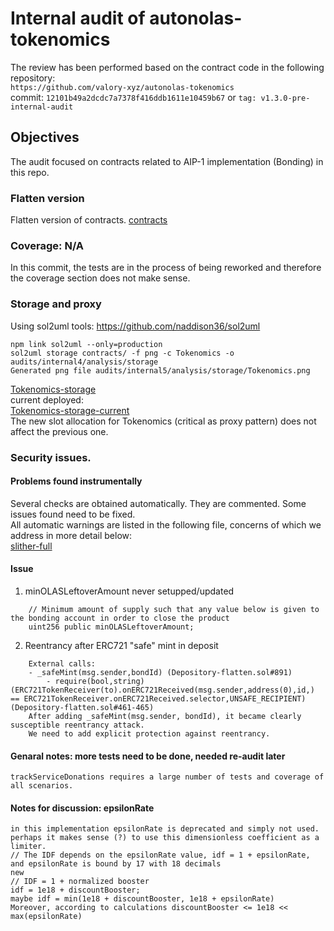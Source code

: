 # Internal audit of autonolas-tokenomics
The review has been performed based on the contract code in the following repository:<br>
`https://github.com/valory-xyz/autonolas-tokenomics` <br>
commit: `12101b49a2dcdc7a7378f416ddb1611e10459b67` or `tag: v1.3.0-pre-internal-audit`<br> 

## Objectives
The audit focused on contracts related to AIP-1 implementation (Bonding) in this repo.

### Flatten version
Flatten version of contracts. [contracts](https://github.com/valory-xyz/autonolas-tokenomics/blob/main/audits/internal5/analysis/contracts) 

### Coverage: N/A
In this commit, the tests are in the process of being reworked and therefore the coverage section does not make sense.

### Storage and proxy
Using sol2uml tools: https://github.com/naddison36/sol2uml <br>
```
npm link sol2uml --only=production
sol2uml storage contracts/ -f png -c Tokenomics -o audits/internal4/analysis/storage
Generated png file audits/internal5/analysis/storage/Tokenomics.png
```
[Tokenomics-storage](https://github.com/valory-xyz/autonolas-tokenomics/blob/main/audits/internal5/analysis/storage/Tokenomics.png) <br>
current deployed: <br>
[Tokenomics-storage-current](https://github.com/valory-xyz/autonolas-tokenomics/blob/main/audits/internal4/analysis/storage/Tokenomics.png) <br>
The new slot allocation for Tokenomics (critical as proxy pattern) does not affect the previous one. 

### Security issues.
#### Problems found instrumentally
Several checks are obtained automatically. They are commented. Some issues found need to be fixed. <br>
All automatic warnings are listed in the following file, concerns of which we address in more detail below: <br>
[slither-full](https://github.com/valory-xyz/autonolas-tokenomics/blob/main/audits/internal5/analysis/slither_full.txt) <br>

#### Issue
1. minOLASLeftoverAmount never setupped/updated
```
    // Minimum amount of supply such that any value below is given to the bonding account in order to close the product
    uint256 public minOLASLeftoverAmount;
```
2. Reentrancy after ERC721 "safe" mint in deposit
```
	External calls:
	- _safeMint(msg.sender,bondId) (Depository-flatten.sol#891)
		- require(bool,string)(ERC721TokenReceiver(to).onERC721Received(msg.sender,address(0),id,) == ERC721TokenReceiver.onERC721Received.selector,UNSAFE_RECIPIENT) (Depository-flatten.sol#461-465)
	After adding _safeMint(msg.sender, bondId), it became clearly susceptible reentrancy attack.
    We need to add explicit protection against reentrancy.
```
#### Genaral notes: more tests need to be done, needed re-audit later
```
trackServiceDonations requires a large number of tests and coverage of all scenarios.
```
#### Notes for discussion: epsilonRate
```
in this implementation epsilonRate is deprecated and simply not used. perhaps it makes sense (?) to use this dimensionless coefficient as a limiter.
// The IDF depends on the epsilonRate value, idf = 1 + epsilonRate, and epsilonRate is bound by 17 with 18 decimals
new
// IDF = 1 + normalized booster
idf = 1e18 + discountBooster;
maybe idf = min(1e18 + discountBooster, 1e18 + epsilonRate)
Moreover, according to calculations discountBooster <= 1e18 << max(epsilonRate)
```

